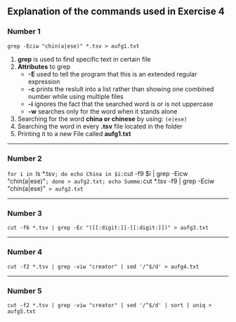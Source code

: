 ## Explanation of the commands used in Exercise 4

### Number 1
`grep -Eciw "chin(a|ese)" *.tsv > aufg1.txt`
1. **grep** is used to find specific text in certain file
2. **Attributes** to grep
	* **-E** used to tell the program that this is an extended regular expression
	* **-c** prints the reslult into a list rather than showing one combined number while using multiple files
	* **-i** ignores the fact that the searched word is or is not uppercase
	* **-w** searches only for the word when it stands alone 
3. Searching for the word **china or chinese** by using: `(e|ese)`
4. Searching the word in every **.tsv** file located in the folder
5. Printing it to a new File called **aufg1.txt**
___
### Number 2
`for i in `ls *.tsv`; do echo China in $i:`cut -f9 $i | grep -Eicw "chin(a|ese)"`; done > aufg2.txt; echo Summe:`cut *.tsv -f9 | grep -Eciw "chin(a|ese)"` > aufg2.txt`

___
### Number 3
`cut -f6 *.tsv | grep -Ec "([[:digit:]]-[[:digit:]])" > aufg3.txt`

___
### Number 4
`cut -f2 *.tsv | grep -viw "creator" | sed '/^$/d' > aufg4.txt`

___
### Number 5
`cut -f2 *.tsv | grep -viw "creator" | sed '/^$/d' | sort | uniq > aufg5.txt`
